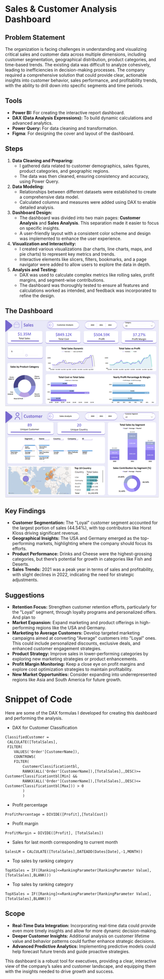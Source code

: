 # Sales & Customer Analysis Dashboard


## Problem Statement

The organization is facing challenges in understanding and visualizing critical sales and customer data across multiple dimensions, including customer segmentation, geographical distribution, product categories, and time-based trends. The existing data was difficult to analyze cohesively, leading to inefficiencies in decision-making processes. The company required a comprehensive solution that could provide clear, actionable insights into customer behavior, sales performance, and profitability trends, with the ability to drill down into specific segments and time periods.

## **Tools**

- **Power BI:** For creating the interactive report dashboard.
- **DAX (Data Analysis Expressions):** To build dynamic calculations and advanced analytics.
- **Power Query:** For data cleaning and transformation.
- **Figma**: For designing the cover and layout of the dashboard.

## **Steps**

1. **Data Cleaning and Preparing:**
    - I gathered data related to customer demographics, sales figures, product categories, and geographic regions.
    - The data was then cleaned, ensuring consistency and accuracy, using Power Query.
2. **Data Modeling:**
    - Relationships between different datasets were established to create a comprehensive data model.
    - Calculated columns and measures were added using DAX to enable detailed analysis.
3. **Dashboard Design:**
    - The dashboard was divided into two main pages: **Customer Analysis** and **Sales Analysis**. This separation made it easier to focus on specific insights.
    - A user-friendly layout with a consistent color scheme and design was implemented to enhance the user experience.
4. **Visualization and Interactivity:**
    - I created various visualizations (bar charts, line charts, maps, and pie charts) to represent key metrics and trends.
    - Interactive elements like slicers, filters, bookmarks, and a page navigator were added to allow users to explore the data in depth.
5. **Analysis and Testing:**
    - DAX was used to calculate complex metrics like rolling sales, profit margins, and segment-wise contributions.
    - The dashboard was thoroughly tested to ensure all features and calculations worked as intended, and feedback was incorporated to refine the design.

## The Dashboard

![Sales Page.png](https://github.com/tasnimxpress/sales-customeranalysis/blob/main/Dashboard%20images/Sales%20Page.png)

![Customer Page.png](https://github.com/tasnimxpress/sales-customeranalysis/blob/main/Dashboard%20images/Customer%20Page.png)

## **Key Findings**

- **Customer Segmentation:** The "Loyal" customer segment accounted for the largest portion of sales (44.54%), with top contributors like Horst Kloss driving significant revenue.
- **Geographical Insights:** The USA and Germany emerged as the top-performing markets, highlighting where the company should focus its efforts.
- **Product Performance:** Drinks and Cheese were the highest-grossing categories, but there’s potential for growth in categories like Fish and Deserts.
- **Sales Trends:** 2021 was a peak year in terms of sales and profitability, with slight declines in 2022, indicating the need for strategic adjustments.

## **Suggestions**

- **Retention Focus:** Strengthen customer retention efforts, particularly for the "Loyal" segment, through loyalty programs and personalized offers. And plan to
- **Market Expansion:** Expand marketing and product offerings in high-performing regions like the USA and Germany.
- **Marketing to Average Customers:** Develop targeted marketing campaigns aimed at converting "Average" customers into "Loyal" ones. This could include personalized discounts, exclusive deals, and enhanced customer engagement strategies.
- **Product Strategy:** Improve sales in lower-performing categories by exploring new marketing strategies or product enhancements.
- **Profit Margin Monitoring:** Keep a close eye on profit margins and explore cost optimization strategies to maintain profitability.
- **New Market Opportunities:** Consider expanding into underrepresented regions like Asia and South America for future growth.

# Snippet of Code

Here are some of the DAX formulas I developed for creating this dashboard and performing the analysis.

- DAX for Customer Classification

```DAX
ClassifiedCustomer = 
 CALCULATE([TotalSales],
 FILTER(
    VALUES('Order'[CustomerName]),
    COUNTROWS(
    FILTER(
        CustomerClassificationtbl,
        RANKX(ALL('Order'[CustomerName]),[TotalSales],,DESC)>= CustomerClassificationtbl[Min] && 
        RANKX(ALL('Order'[CustomerName]),[TotalSales],,DESC)<= CustomerClassificationtbl[Max])) > 0
        )
        )
```

- Profit percentage

```DAX
ProfitPercentage = DIVIDE([Profit],[TotalCost])
```

- Profit margin

```DAX
ProfitMargin = DIVIDE([Profit], [TotalSales])
```

- Sales for last month corresponding to current month

```DAX
SalesLM = CALCULATE([TotalSales],DATEADD(Dates[Date],-1,MONTH))
```

- Top sales by ranking category

```DAX
TopXSales = IF([Ranking]<=RankingParameter[RankingParameter Value],[TotalSales],BLANK())
```

- Top sales by ranking category

```DAX
TopXSales = IF([Ranking]<=RankingParameter[RankingParameter Value],[TotalSales],BLANK())
```

## **Scope**

- **Real-Time Data Integration:** Incorporating real-time data could provide even more timely insights and allow for more dynamic decision-making.
- **Deeper Customer Insights:** Additional analysis on customer lifetime value and behavior patterns could further enhance strategic decisions.
- **Advanced Predictive Analytics:** Implementing predictive models could help forecast future trends and guide proactive strategies.

This dashboard is a robust tool for executives, providing a clear, interactive view of the company’s sales and customer landscape, and equipping them with the insights needed to drive growth and success.

